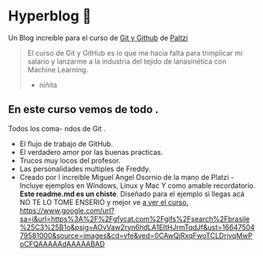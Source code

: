 # Hyperblog 💚
Un Blog increible para el curso de [Git y Github](http://https://platzi.com/cursos/git-github/ "Git y Github") de [Paltzi](http://platzi.com "Paltzi")
>El curso de Git y GitHub es lo que me hacia falta para trimplicar mi salario y lanzarme a la industria del tejido de lanasinética con Machine Learning.
>-  niñita

## En este curso vemos de todo .
Todos los coma- ndos de Git .
- El flujo de trabajo de GitHub.
- El verdadero amor por las buenas practicas.
- Trucos muy locos del profesor.
- Las personalidades multiples de Freddy.
- Creado por l increible Miguel Angel Osornio de la mano de Platzi
-Incluye ejemplos en Windows, Linux y Mac
Y como amable recordatorio. **Este readme.md es un chiste**. Diseñado para el ejemplo si llegas acá NO TE LO TOME ENSERIO y mejor ve [a ver el curso.](http://https://platzi.com/cursos/git-github/ "a ver el curso.")
https://www.google.com/url?sa=i&url=https%3A%2F%2Fgfycat.com%2Fgifs%2Fsearch%2Fbrasile%25C3%25B1o&psig=AOvVaw2ryn6hdLA1EItHJrmTqdJf&ust=1664750479581000&source=images&cd=vfe&ved=0CAwQjRxqFwoTCLDrjvqMwPoCFQAAAAAdAAAAABAD